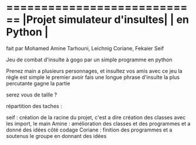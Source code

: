 
 ============================
|Projet simulateur d'insultes|
|        en Python           |
 ============================

fait par Mohamed Amine Tarhouni, Leichnig Coriane, Fekaier Seif

Jeu de combat d'insulte à gogo par un simple programme en  python

Prenez main a plusieurs personnages, et insultez vos amis avec ce jeu
la règle est simple le premier avoir fais une longue phrase d'insulte 
la plus percutante gagne la partie 

serez vous de taille ?





répartition des taches :

seif : création de la racine du projet, c'est a dire création des classes avec les import, le main
Amine : amélioration des classes et des programmes et a donné des idées côté codage
Coriane : finition des programmes et a soutenus le groupe en donnant des idées 


